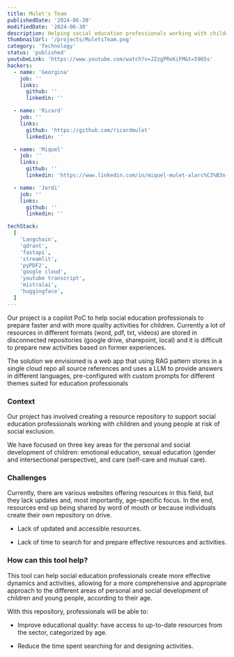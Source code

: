 ```yaml
---
title: Mulet's Team
publishedDate: '2024-06-30'
modifiedDate: '2024-06-30'
description: Helping social education professionals working with children
thumbnailUrl: '/projects/MuletsTeam.png'
category: 'Technology'
status: 'published'
youtubeLink: 'https://www.youtube.com/watch?v=JZzgPRxKiFM&t=5905s'
hackers:
  - name: 'Georgina'
    job: ''
    links:
      github: ''
      linkedin: ''

  - name: 'Ricard'
    job: ''
    links:
      github: 'https://github.com/ricardmulet'
      linkedin: ''

  - name: 'Miquel'
    job: ''
    links:
      github: ''
      linkedin: 'https://www.linkedin.com/in/miquel-mulet-alarc%C3%B3n-510484316/'

  - name: 'Jordi'
    job: ''
    links:
      github: ''
      linkedin: ''

techStack:
  [
    'Langchain',
    'qdrant',
    'fastapi',
    'streamlit',
    'pyPDF2',
    'google cloud',
    'youtube transcript',
    'mistralai',
    'huggingface',
  ]
---
```


Our project is a copilot PoC to help social education professionals to prepare faster and with more quality activities for children.
Currently a lot of resources in different formats (word, pdf, txt, videos) are stored in disconnected repositories (google drive, sharepoint, local) and it is difficult to prepare new activities based on former experiences.

The solution we envisioned is a web app that using RAG pattern stores in a single cloud repo all source references and uses a LLM to provide answers in different languages, pre-configured with custom prompts for different themes suited for education professionals

### Context

Our project has involved creating a resource repository to support social education professionals working with children and young people at risk of social exclusion.

 We have focused on three key areas for the personal and social development of children: emotional education, sexual education (gender and intersectional perspective), and care (self-care and mutual care).

 ### Challenges

 Currently, there are various websites offering resources in this field, but they lack updates and, most importantly, age-specific focus. In the end, resources end up being shared by word of mouth or because individuals create their own repository on drive.

- Lack of updated and accessible resources.

- Lack of time to search for and prepare effective resources and activities.

 ### How can this tool help?

 This tool can help social education professionals create more effective dynamics and activities, allowing for a more comprehensive and appropriate approach to the different areas of personal and social development of children and young people, according to their age.

 With this repository, professionals will be able to:

- Improve educational quality: have access to up-to-date resources from the sector, categorized by age.

- Reduce the time spent searching for and designing activities.
<YouTube id="JZzgPRxKiFM" timestamp="5905" thumbnail="/projects/MuletsTeam.png"/>
